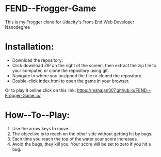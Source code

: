 # FEND--Frogger-Game

This is my Frogger clone for Udacity's Front-End Web Developer Nanodegree


# Installation:

* Download the repository:
* Click download ZIP on the right of the screen, then extract the zip file to your computer, or clone the repository using git.
* Navigate to where you unzipped the file or cloned the repository.
* Double-click index.html to open the game in your browser.

Or to play it online click on this link: https://mahajan007.github.io/FEND--Frogger-Game.io/


# How--To--Play:

1. Use the arrow keys to move.
2. The objective is to reach on the other side without getting hit by bugs.
3. Each time you reach the top of the water your score increases.
4. Avoid the bugs, they kill you. Your score will be set to zero if you hit a bug. 

